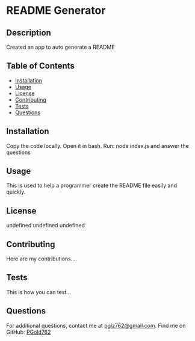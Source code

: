 # README Generator
  
  ## Description
  Created an app to auto generate a README
  
  ## Table of Contents
  - [Installation](#installation)
  - [Usage](#usage)
  - [License](#license)
  - [Contributing](#contributing)
  - [Tests](#tests)
  - [Questions](#questions)
  
  ## Installation
  Copy the code locally. Open it in bash. Run: node index.js and answer the questions
  
  ## Usage
  This is used to help a programmer create the README file easily and quickly.
  
  ## License
  undefined
  undefined
  undefined
  
  ## Contributing
  Here are my contributions....
  
  ## Tests
  This is how you can test...
  
  ## Questions
  For additional questions, contact me at [pglz762@gmail.com](mailto:pglz762@gmail.com).
  Find me on GitHub: [PGold762](https://github.com/PGold762)
  